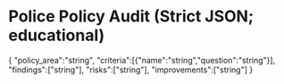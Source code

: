 # Police Policy Audit (Strict JSON; educational)

{
  "policy_area":"string",
  "criteria":[{"name":"string","question":"string"}],
  "findings":["string"],
  "risks":["string"],
  "improvements":["string"]
}

